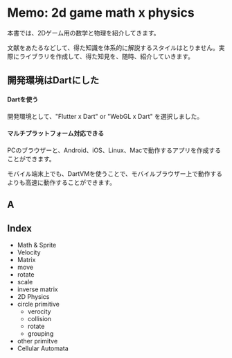 # Memo: 2d game math x physics

本書では、2Dゲーム用の数学と物理を紹介してきます。

文献をあたるなどして、得た知識を体系的に解説するスタイルはとりません。実際にライブラリを作成して、得た知見を、随時、紹介していきます。



## 開発環境はDartにした
#### Dartを使う
開発環境として、"Flutter x Dart" or "WebGL x Dart" を選択しました。

#### マルチプラットフォーム対応できる
PCのブラウザーと、Android、iOS、Linux、Macで動作するアプリを作成することができます。　

モバイル端末上でも、DartVMを使うことで、モバイルブラウザー上で動作するよりも高速に動作することができます。


## A

## Index
* Math & Sprite 
 * Velocity
 * Matrix 
 * move
 * rotate
 * scale
 * inverse matrix
* 2D Physics
 * circle primitive
   * verocity
   * collision
   * rotate
   * grouping
  * other primitve
* Cellular Automata
